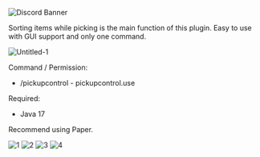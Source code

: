 ![Discord Banner](https://user-images.githubusercontent.com/48017917/161475232-abc5091b-26f0-41ba-ba95-ba4aab8120e1.png)

Sorting items while picking is the main function of this plugin. Easy to use with GUI support and only one command.

![Untitled-1](https://user-images.githubusercontent.com/48017917/161475254-e2260ab7-49b2-4472-9464-2817e40a76b0.png)

Command / Permission:
- /pickupcontrol - pickupcontrol.use

Required:
- Java 17

Recommend using Paper.

![1](https://user-images.githubusercontent.com/48017917/161475274-ada3cc1a-128a-4f06-8f77-6d3898017aee.gif)
![2](https://user-images.githubusercontent.com/48017917/161475315-4fe01000-d664-4da9-82f5-60fd660e3617.gif)
![3](https://imgur.com/a/ZgByhE7)
![4](https://imgur.com/KvLHmT0)
